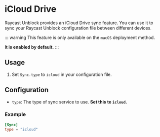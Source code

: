 # iCloud Drive

Raycast Unblock provides an iCloud Drive sync feature. You can use it to sync your Raycast Unblock configuration file between different devices.

::: warning
This feature is only available on the `macOS` deployment method.

**It is enabled by default.**
:::

## Usage

1. Set `Sync.type` to `icloud` in your configuration file.

## Configuration

- `type`: The type of sync service to use. **Set this to `icloud`.** <Badge type="info" text="Optional" />

### Example

```toml
[Sync]
type = "icloud"
```
